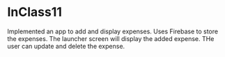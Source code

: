 # InClass11
Implemented an app to add and display expenses. Uses Firebase to store the expenses. The launcher screen will display the added expense. THe user can update and delete the expense.
